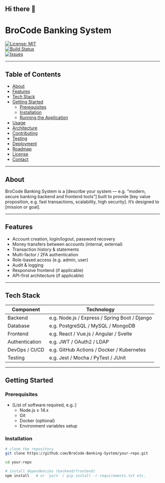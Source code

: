 ## Hi there 👋


# BroCode Banking System

[![License: MIT](https://img.shields.io/badge/License-MIT-blue.svg)](#license)  
[![Build Status](https://img.shields.io/github/actions/workflow/status/BroCode-Banking-System/ci.yml)](#)  
[![Issues](https://img.shields.io/github/issues/BroCode-Banking-System)](#issues)  

---

## Table of Contents

- [About](#about)  
- [Features](#features)  
- [Tech Stack](#tech-stack)  
- [Getting Started](#getting-started)  
  - [Prerequisites](#prerequisites)  
  - [Installation](#installation)  
  - [Running the Application](#running-the-application)  
- [Usage](#usage)  
- [Architecture](#architecture)  
- [Contributing](#contributing)  
- [Testing](#testing)  
- [Deployment](#deployment)  
- [Roadmap](#roadmap)  
- [License](#license)  
- [Contact](#contact)  

---

## About

BroCode Banking System is a [describe your system — e.g. “modern, secure banking backend and frontend tools”] built to provide [key value proposition, e.g. fast transactions, scalability, high security]. It’s designed to [mission or goal].

---

## Features

- Account creation, login/logout, password recovery  
- Money transfers between accounts (internal, external)  
- Transaction history & statements  
- Multi-factor / 2FA authentication  
- Role-based access (e.g. admin, user)  
- Audit & logging  
- Responsive frontend (if applicable)  
- API-first architecture (if applicable)  

---

## Tech Stack

| Component | Technology |
|-----------|-------------|
| Backend   | e.g. Node.js / Express / Spring Boot / Django |
| Database  | e.g. PostgreSQL / MySQL / MongoDB |
| Frontend  | e.g. React / Vue.js / Angular / Svelte |
| Authentication | e.g. JWT / OAuth2 / LDAP |
| DevOps / CI/CD | e.g. GitHub Actions / Docker / Kubernetes |
| Testing  | e.g. Jest / Mocha / PyTest / JUnit |

---

## Getting Started

### Prerequisites

- [List of software required, e.g.:]  
  - Node.js ≥ 14.x  
  - Git  
  - Docker (optional)  
  - Environment variables setup  

### Installation

```bash
# clone the repository
git clone https://github.com/BroCode-Banking-System/your-repo.git

cd your-repo

# install dependencies (backend/frontend)
npm install   # or `yarn` / pip install -r requirements.txt etc.
